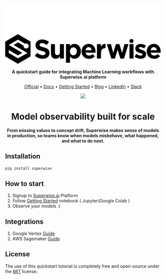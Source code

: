 <div align="center">

![WhiteLogo](./docs/images/name_logo_white.svg#gh-dark-mode-only)
![DarkLogo](./docs/images/name_logo_black.svg#gh-light-mode-only)

**A quickstart guide for integrating Machine Learning workflows with Superwise.ai platform**</br>  


<p align="center">
  <a href="https://superwise.ai">Official</a> •
  <a href="https://docs.superwise.ai/">Docs</a> •
  <a href="https://github.com/superwise-ai/integration/blob/main/getting_started/quickstart.ipynb">Getting Started</a> •
  <a href="https://www.superwise.ai/resources/blog">Blog</a> •
  <a href="https://www.linkedin.com/company/superwise-ai/">LinkedIn</a> •
  <a href="https://join.slack.com/share/enQtMzEzMjMxMjMzMzc2NS05MjkyZjc5MjE2MjBhZDM4ZTE3NWRiYmMzYzI5M2M4MjVkNWM0M2NjODRhYTUxNDY0YmE3OGI2N2YxMTNhZmNj">Slack</a>
</p>

![](docs/images/Superwise_Incidents.png)

# Model observability built for scale
**From missing values to concept drift, Superwise makes sense of models in production, so teams know when models misbehave, what happened, and what to do next.**

<div align="left">


## Installation
```pip install superwise```

## How to start
1. Signup to [Superwise.ai](https://portal.superwise.ai/account/sign-up) Platform
2. Follow [Getting Started](./getting_started/quickstart.ipynb) notebook ( Jupyter\Google Colab )
3. Observe your models :)

## Integrations
1. Google Vertex [Guide](./getting_started/vertex.ipynb)
2. AWS Sagemaker [Guide](./getting_started/sagemaker.ipynb)

## License
The use of this quickstart tutorial is completely free and open-source under the [MIT](LICENSE.md) license.
